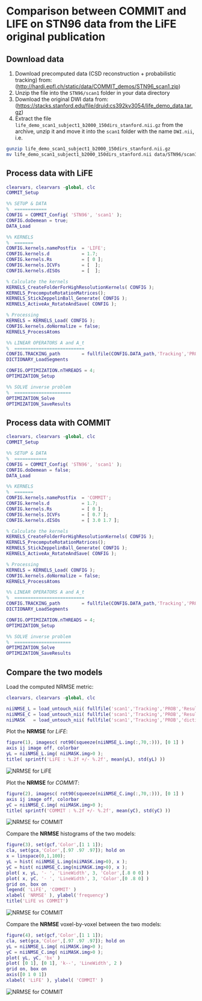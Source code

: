 # Comparison between COMMIT and LIFE on STN96 data from the LiFE original publication

## Download data

1. Download precomputed data (CSD reconstruction + probabilistic tracking) from:
   (http://hardi.epfl.ch/static/data/COMMIT_demos/STN96_scan1.zip)
2. Unzip the file into the `STN96/scan1` folder in your data directory
3. Download the original DWI data from:
   (https://stacks.stanford.edu/file/druid:cs392kv3054/life_demo_data.tar.gz)
4. Extract the file `life_demo_scan1_subject1_b2000_150dirs_stanford.nii.gz` from the archive, unzip it and move it into the `scan1` folder with the name `DWI.nii`, i.e.
```bash 
gunzip life_demo_scan1_subject1_b2000_150dirs_stanford.nii.gz
mv life_demo_scan1_subject1_b2000_150dirs_stanford.nii data/STN96/scan1/DWI.nii
```

## Process data with LiFE

```matlab
clearvars, clearvars -global, clc
COMMIT_Setup

%% SETUP & DATA
%  ============
CONFIG = COMMIT_Config( 'STN96', 'scan1' );
CONFIG.doDemean	= true;
DATA_Load

%% KERNELS
%  =======
CONFIG.kernels.namePostfix  = 'LIFE';
CONFIG.kernels.d            = 1.7;
CONFIG.kernels.Rs           = [ 0 ];
CONFIG.kernels.ICVFs        = [  ];
CONFIG.kernels.dISOs        = [  ];

% Calculate the kernels
KERNELS_CreateFolderForHighResolutionKernels( CONFIG );
KERNELS_PrecomputeRotationMatrices();
KERNELS_StickZeppelinBall_Generate( CONFIG );
KERNELS_ActiveAx_RotateAndSave( CONFIG );

% Processing
KERNELS = KERNELS_Load( CONFIG );
CONFIG.kernels.doNormalize = false;
KERNELS_ProcessAtoms

%% LINEAR OPERATORS A and A_t
%  ==========================
CONFIG.TRACKING_path		= fullfile(CONFIG.DATA_path,'Tracking','PROB');
DICTIONARY_LoadSegments

CONFIG.OPTIMIZATION.nTHREADS = 4;
OPTIMIZATION_Setup

%% SOLVE inverse problem
%  =====================
OPTIMIZATION_Solve
OPTIMIZATION_SaveResults
```

## Process data with COMMIT
```matlab
clearvars, clearvars -global, clc
COMMIT_Setup

%% SETUP & DATA
%  ============
CONFIG = COMMIT_Config( 'STN96', 'scan1' );
CONFIG.doDemean	= false;
DATA_Load

%% KERNELS
%  =======
CONFIG.kernels.namePostfix  = 'COMMIT';
CONFIG.kernels.d            = 1.7;
CONFIG.kernels.Rs           = [ 0 ];
CONFIG.kernels.ICVFs        = [ 0.7 ];
CONFIG.kernels.dISOs        = [ 3.0 1.7 ];

% Calculate the kernels
KERNELS_CreateFolderForHighResolutionKernels( CONFIG );
KERNELS_PrecomputeRotationMatrices();
KERNELS_StickZeppelinBall_Generate( CONFIG );
KERNELS_ActiveAx_RotateAndSave( CONFIG );

% Processing
KERNELS = KERNELS_Load( CONFIG );
CONFIG.kernels.doNormalize = false;
KERNELS_ProcessAtoms

%% LINEAR OPERATORS A and A_t
%  ==========================
CONFIG.TRACKING_path		= fullfile(CONFIG.DATA_path,'Tracking','PROB');
DICTIONARY_LoadSegments

CONFIG.OPTIMIZATION.nTHREADS = 4;
OPTIMIZATION_Setup

%% SOLVE inverse problem
%  =====================
OPTIMIZATION_Solve
OPTIMIZATION_SaveResults
```


## Compare the two models

Load the computed NRMSE metric:
```matlab
clearvars, clearvars -global, clc

niiNMSE_L = load_untouch_nii( fullfile('scan1','Tracking','PROB','Results_LIFE','fit_NRMSE.nii') );
niiNMSE_C = load_untouch_nii( fullfile('scan1','Tracking','PROB','Results_COMMIT','fit_NRMSE.nii') );
niiMASK   = load_untouch_nii( fullfile('scan1','Tracking','PROB','dictionary_mask.nii') );
```

Plot the **NRMSE** for *LiFE*:
```matlab
figure(1), imagesc( rot90(squeeze(niiNMSE_L.img(:,70,:))), [0 1] )
axis ij image off, colorbar
yL = niiNMSE_L.img( niiMASK.img>0 );
title( sprintf('LiFE : %.2f +/- %.2f', mean(yL), std(yL) ))
```
![NRMSE for LiFE](https://github.com/daducci/COMMIT/blob/master/doc/demos/STN96/RESULTS_Fig1.png)


Plot the **NRMSE** for *COMMIT*:
```matlab
figure(2), imagesc( rot90(squeeze(niiNMSE_C.img(:,70,:))), [0 1] )
axis ij image off, colorbar
yC = niiNMSE_C.img( niiMASK.img>0 );
title( sprintf('COMMIT : %.2f +/- %.2f', mean(yC), std(yC) ))
```
![NRMSE for COMMIT](https://github.com/daducci/COMMIT/blob/master/doc/demos/STN96/RESULTS_Fig2.png)

Compare the **NRMSE** histograms of the two models:
```matlab
figure(3), set(gcf,'Color',[1 1 1]);
cla, set(gca,'Color',[.97 .97 .97]); hold on
x = linspace(0,1,100);
yL = hist( niiNMSE_L.img(niiMASK.img>0), x );
yC = hist( niiNMSE_C.img(niiMASK.img>0), x );
plot( x, yL, '- ', 'LineWidth', 3, 'Color',[.8 0 0] )
plot( x, yC, '- ', 'LineWidth', 3, 'Color',[0 .8 0] )
grid on, box on
legend( 'LiFE', 'COMMIT' )
xlabel( 'NRMSE' ), ylabel('frequency')
title('LiFE vs COMMIT')
```
![NRMSE for COMMIT](https://github.com/daducci/COMMIT/blob/master/doc/demos/STN96/RESULTS_Fig3.png)

Compare the **NRMSE** voxel-by-voxel between the two models:
```matlab
figure(4), set(gcf,'Color',[1 1 1]);
cla, set(gca,'Color',[.97 .97 .97]); hold on
yL = niiNMSE_L.img( niiMASK.img>0 );
yC = niiNMSE_C.img( niiMASK.img>0 );
plot( yL, yC, 'bx' )
plot( [0 1], [0 1], 'k--', 'LineWidth', 2 )
grid on, box on
axis([0 1 0 1])
xlabel( 'LiFE' ), ylabel( 'COMMIT' )
```
![NRMSE for COMMIT](https://github.com/daducci/COMMIT/blob/master/doc/demos/STN96/RESULTS_Fig4.png)
